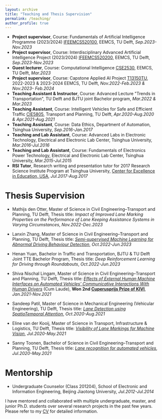 ```yaml
---
layout: archive
title: "Teaching and Thesis Supervision"
permalink: /teaching/
author_profile: true
---
```


- **Project supervisor**, Course: Fundamentals of Artificial Intelligence Programme (2023/2024) [IFEEMCS520100](https://www.studyguide.tudelft.nl/a101_displayCourse.do?course_id=67107), EEMCS, TU Delft, *Sep.2023-Nov.2023*
- **Project supervisor**, Course: Interdisciplinary Advanced Artificial Intelligence Project (2023/2024) [IFEEMCS520200](https://www.studyguide.tudelft.nl/a101_displayCourse.do?course_id=64317), EEMCS, TU Delft, *Sep.2023-Nov.2023*
- **Guest lecturer**, Course: Computational Intelligence [CSE2530](https://www.studiegids.tudelft.nl/a101_displayCourse.do?course_id=61498), EEMCS, TU Delft, *Mar.2023*
- **Project supervisor**, Course: Capstone Applied AI Project [T13150TU](https://www.studiegids.tudelft.nl/a101_displayCourse.do?course_id=61851&_NotifyTextSearch_), 2022-2023 & 2023-2024  EEMCS, TU Delft, *Nov.2022-Feb.2023 & Nov.2023- Feb.2024*
- **Teaching Assistant & Instructor**, Course: Advanced Lecture "Trends in Transportation", TU Delft and BJTU joint Bachelor program,    *Mar.2022 & Mar.2023*
- **Teaching Assistant**, Course: Intelligent Vehicles for Safe and Efficient Traffic [CIE5805](https://studiegids.tudelft.nl/a101_displayCourse.do?course_id=47890), Transport and Planning, TU Delft,          *Apr.2020-Aug.2020 & Apr.2021-Aug.2021*
- **Teaching Assistant**, Course: Data Ethics, Department of Automation, Tsinghua University,          *Sep.2016-Jan.2017*
- **Teaching and Lab Assistant**, Course: Advanced Labs in Electronic Technology, Electrical and Electronic Lab Center, Tsinghua University,          *Mar.2016-Jul.2016*
- **Teaching and Lab Assistant**, Course: Fundamentals of Electronics Power Technology, Electrical and Electronic Lab Center, Tsinghua University,          *Mar.2015-Jul.2015*
- **RSI Tutor**, Research writing and presentation tutor for 2017 Research Science Institute Program at Tsinghua University, [Center for Excellence in Education, USA](https://www.cee.org/),          *Jul.2017-Aug.2017*

 
# Thesis Supervision
- Mathijs den Otter, Master of Science in Civil Engineering–Transport and Planning, TU Delft, Thesis title: *Impact of Improved Lane Marking Properties on the Performance of Lane Keeping Assistance Systems in Varying Circumstances*, *Nov.2022-Dec.2023* <br/>

- Lanxin Zhang, Master of Science in Civil Engineering–Transport and Planning, TU Delft, Thesis title: [*Semi-supervised Machine Learning for Abnormal Driving Behaviour Detection*](https://repository.tudelft.nl/islandora/object/uuid:e9f1a2a7-58af-42d0-a80f-70c25833b380),  *Oct.2022-Jun.2023* 
- Henan Yuan, Bachelor in Traffic and Transportation, BJTU & TU Delft Joint TTE Bachelor Program, Thesis title: *Deep Reinforcement Learning for Driving through Roundabouts*, *Oct.2022-Jun.2023*
- Shiva Nischal Lingam, Master of Science in Civil Engineering–Transport and Planning, TU Delft, Thesis title: [*Effects of External Human Machine Interfaces on Automated Vehicles’ Communicative Interactions With Human Drivers*](https://repository.tudelft.nl/islandora/object/uuid%3Ad5fc3d7e-7d6e-467b-a797-11b33a534117) (Cum Laude), **Won 2nd [Cuperusprijs Prize of KIVI](https://www.kivi.nl/afdelingen/verkeer-en-vervoer/cuperusprijs)**, *Jan.2021-Nov.2021*
- Sandeep Patil, Master of Science in Mechanical Engineering (Vehicular Engineering), TU Delft, Thesis title: [*Lane Detection using SpatioTemporal Attention*](https://repository.tudelft.nl/islandora/object/uuid%3A48d67745-6c50-4f3f-ba00-96b4dc4325f5), *Oct.2020-Aug.2021*
- Eline van der Kooij, Master of Science in Transport, Infrastructure & Logistics, TU Delft, Thesis title: [*Visibility of Lane Markings for Machine Vision*](https://repository.tudelft.nl/islandora/object/uuid%3Aee25b2c6-85ae-4a96-b56d-32880a187623), *Jul.2020-May.2021*
- Sanny Toonen, Bachelor of Science in Civil Engineering–Transport and Planning, TU Delft, Thesis title: [*Lane recognition for automated vehicles*](https://yufeiyuan.eu/wp-content/uploads/2020/06/2020-06-298.pdf), *Jul.2020-May.2021*


# Mentorship
- Undergraduate Counselor (Class 201204), School of Electronic and Information Engineering, Beijing Jiaotong University, *Jul.2012-Jul.2014*

I have mentored and collaborated with multiple undergraduate, master, and junior Ph.D. students over several research projects in the past few years. Please refer to my [CV](https://yongqidong.github.io/files/Dong_Yongqi-CV.pdf) for detailed information. 

<br/>
<script type='text/javascript' id='clustrmaps' src='//cdn.clustrmaps.com/map_v2.js?cl=ffffff&w=698&t=tt&d=linXdGUW0uzldsSGTUU1wkce_m9BE5xmEZBiDgTGM9w'></script>
